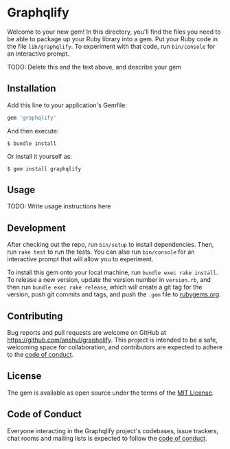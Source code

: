 # Graphqlify

Welcome to your new gem! In this directory, you'll find the files you need to be able to package up your Ruby library into a gem. Put your Ruby code in the file `lib/graphqlify`. To experiment with that code, run `bin/console` for an interactive prompt.

TODO: Delete this and the text above, and describe your gem

## Installation

Add this line to your application's Gemfile:

```ruby
gem 'graphqlify'
```

And then execute:

    $ bundle install

Or install it yourself as:

    $ gem install graphqlify

## Usage

TODO: Write usage instructions here

## Development

After checking out the repo, run `bin/setup` to install dependencies. Then, run `rake test` to run the tests. You can also run `bin/console` for an interactive prompt that will allow you to experiment.

To install this gem onto your local machine, run `bundle exec rake install`. To release a new version, update the version number in `version.rb`, and then run `bundle exec rake release`, which will create a git tag for the version, push git commits and tags, and push the `.gem` file to [rubygems.org](https://rubygems.org).

## Contributing

Bug reports and pull requests are welcome on GitHub at https://github.com/anshul/graphqlify. This project is intended to be a safe, welcoming space for collaboration, and contributors are expected to adhere to the [code of conduct](https://github.com/anshul/graphqlify/blob/master/CODE_OF_CONDUCT.md).


## License

The gem is available as open source under the terms of the [MIT License](https://opensource.org/licenses/MIT).

## Code of Conduct

Everyone interacting in the Graphqlify project's codebases, issue trackers, chat rooms and mailing lists is expected to follow the [code of conduct](https://github.com/anshul/graphqlify/blob/master/CODE_OF_CONDUCT.md).
